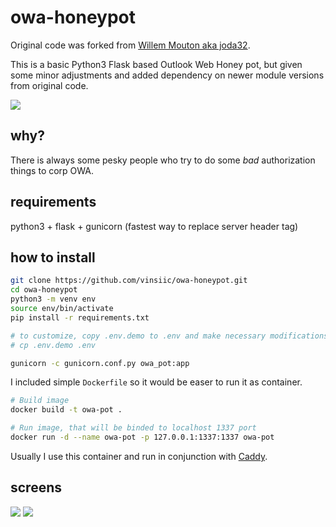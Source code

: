 # owa-honeypot
Original code was forked from [Willem Mouton aka joda32](https://github.com/joda32/owa-honeypot).

This is a basic Python3 Flask based Outlook Web Honey pot, but given some minor adjustments and added dependency on newer module versions from original code.

![](docs/OWA_honeypot_1.png)

## why?
There is always some pesky people who try to do some _bad_ authorization things to corp OWA.

## requirements
python3 + flask + gunicorn (fastest way to replace server header tag)

## how to install

```sh
git clone https://github.com/vinsiic/owa-honeypot.git
cd owa-honeypot
python3 -m venv env
source env/bin/activate
pip install -r requirements.txt

# to customize, copy .env.demo to .env and make necessary modifications
# cp .env.demo .env

gunicorn -c gunicorn.conf.py owa_pot:app
```

I included simple `Dockerfile` so it would be easer to run it as container.

```sh
# Build image
docker build -t owa-pot .

# Run image, that will be binded to localhost 1337 port
docker run -d --name owa-pot -p 127.0.0.1:1337:1337 owa-pot
```

Usually I use this container and run in conjunction with [Caddy](https://caddyserver.com/).

## screens

![](docs/OWA_honeypot_2.png)
![](docs/OWA_honeypot_3.png)
